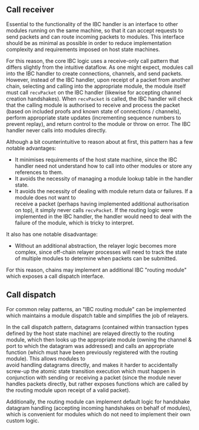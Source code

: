 ## Call receiver

Essential to the functionality of the IBC handler is an interface to other modules
running on the same machine, so that it can accept requests to send packets and can 
route incoming packets to modules. This interface should be as minimal as possible
in order to reduce implementation complexity and requirements imposed on host state machines.

For this reason, the core IBC logic uses a receive-only call pattern that differs
slightly from the intuitive dataflow. As one might expect, modules call into the IBC handler to create
connections, channels, and send packets. However, instead of the IBC handler, upon receipt
of a packet from another chain, selecting and calling into the appropriate module,
the module itself must call `recvPacket` on the IBC handler (likewise for accepting
channel creation handshakes). When `recvPacket` is called, the IBC handler will check
that the calling module is authorised to receive and process the packet (based on included proofs and 
known state of connections / channels), perform appropriate state updates (incrementing
sequence numbers to prevent replay), and return control to the module or throw on error.
The IBC handler never calls into modules directly.

Although a bit counterintuitive to reason about at first, this pattern has a few notable advantages:

- It minimises requirements of the host state machine, since the IBC handler need not understand how to call
  into other modules or store any references to them.
- It avoids the necessity of managing a module lookup table in the handler state.
- It avoids the necessity of dealing with module return data or failures. If a module does not want to  
  receive a packet (perhaps having implemented additional authorisation on top), it simply never calls
  `recvPacket`. If the routing logic were implemented in the IBC handler, the handler would need to deal
  with the failure of the module, which is tricky to interpret.

It also has one notable disadvantage:

- Without an additional abstraction, the relayer logic becomes more complex, since off-chain
  relayer processes will need to track the state of multiple modules to determine when packets
  can be submitted.

For this reason, chains may implement an additional IBC "routing module" which exposes a call dispatch interface.

## Call dispatch

For common relay patterns, an "IBC routing module" can be implemented which maintains a module dispatch table and simplifies the job of relayers.

In the call dispatch pattern, datagrams (contained within transaction types defined by the host state machine) are relayed directly
to the routing module, which then looks up the appropriate module (owning the channel & port to which the datagram was addressed)
and calls an appropriate function (which must have been previously registered with the routing module). This allows modules to  
avoid handling datagrams directly, and makes it harder to accidentally screw-up the atomic state transition execution which must
happen in conjunction with sending or receiving a packet (since the module never handles packets directly, but rather exposes
functions which are called by the routing module upon receipt of a valid packet).

Additionally, the routing module can implement default logic for handshake datagram handling (accepting incoming handshakes
on behalf of modules), which is convenient for modules which do not need to implement their own custom logic.


